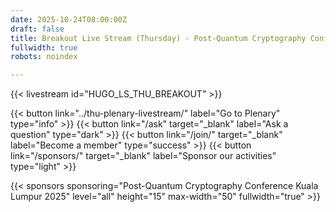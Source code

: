 ```yaml
---
date: 2025-10-24T08:00:00Z
draft: false
title: Breakout Live Stream (Thursday) - Post-Quantum Cryptography Conference Kuala Lumpur
fullwidth: true
robots: noindex

---
```


{{< livestream id="HUGO_LS_THU_BREAKOUT" >}}

{{< button link="../thu-plenary-livestream/" label="Go to Plenary" type="info" >}} 
{{< button link="/ask" target="_blank" label="Ask a question" type="dark" >}} 
{{< button link="/join/" target="_blank" label="Become a member" type="success" >}} 
{{< button link="/sponsors/" target="_blank" label="Sponsor our activities" type="light" >}}

{{< sponsors sponsoring="Post-Quantum Cryptography Conference Kuala Lumpur 2025" level="all" height="15" max-width="50" fullwidth="true" >}}
